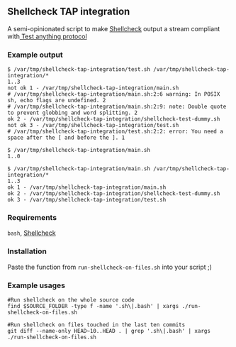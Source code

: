 ## Shellcheck TAP integration

A semi-opinionated script to make [Shellcheck](https://github.com/koalaman/shellcheck) output a stream compliant with[ Test anything protocol](http://testanything.org/)

### Example output
```
$ /var/tmp/shellcheck-tap-integration/test.sh /var/tmp/shellcheck-tap-integration/*
1..3
not ok 1 - /var/tmp/shellcheck-tap-integration/main.sh
# /var/tmp/shellcheck-tap-integration/main.sh:2:6 warning: In POSIX sh, echo flags are undefined. 2
# /var/tmp/shellcheck-tap-integration/main.sh:2:9: note: Double quote to prevent globbing and word splitting. 2
ok 2 - /var/tmp/shellcheck-tap-integration/shellcheck-test-dummy.sh
not ok 3 - /var/tmp/shellcheck-tap-integration/test.sh
# /var/tmp/shellcheck-tap-integration/test.sh:2:2: error: You need a space after the [ and before the ]. 1

$ /var/tmp/shellcheck-tap-integration/main.sh
1..0

$ /var/tmp/shellcheck-tap-integration/main.sh /var/tmp/shellcheck-tap-integration/*
1..3
ok 1 - /var/tmp/shellcheck-tap-integration/main.sh
ok 2 - /var/tmp/shellcheck-tap-integration/shellcheck-test-dummy.sh
ok 3 - /var/tmp/shellcheck-tap-integration/test.sh
```

### Requirements
`bash`, [Shellcheck](https://github.com/koalaman/shellcheck)

### Installation
Paste the function from `run-shellcheck-on-files.sh` into your script ;)

### Example usages
```
#Run shellcheck on the whole source code
find $SOURCE_FOLDER -type f -name '.sh\|.bash' | xargs ./run-shellcheck-on-files.sh

#Run shellcheck on files touched in the last ten commits
git diff --name-only HEAD~10..HEAD . | grep '.sh\|.bash' | xargs ./run-shellcheck-on-files.sh
```
